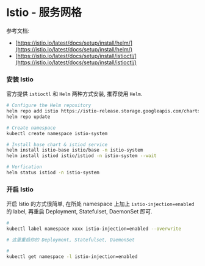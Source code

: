 
# Istio - 服务网格
参考文档:

- [https://istio.io/latest/docs/setup/install/helm/](https://istio.io/latest/docs/setup/install/helm/)
- [https://istio.io/latest/docs/setup/install/istioctl/](https://istio.io/latest/docs/setup/install/istioctl/)

### 安装 Istio
官方提供 `istioctl` 和 `Helm` 两种方式安装, 推荐使用 `Helm`.
```bash
# Configure the Helm repository
helm repo add istio https://istio-release.storage.googleapis.com/charts
helm repo update

# Create namespace
kubectl create namespace istio-system

# Install base chart & istiod service
helm install istio-base istio/base -n istio-system
helm install istiod istio/istiod -n istio-system --wait

# Verfication
helm status istiod -n istio-system
```

### 开启 Istio
开启 Istio 的方式很简单, 在所处 namespace 上加上 `istio-injection=enabled`的 label, 再重启 Deployment, Statefulset, DaemonSet 即可.
```bash
# 
kubectl label namespace xxxx istio-injection=enabled --overwrite

# 这里重启你的 Deployment, Statefulset, DaemonSet

# 
kubectl get namespace -l istio-injection=enabled
```
